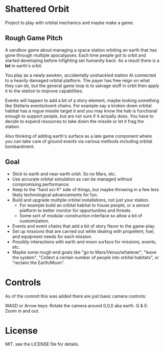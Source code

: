 # Shattered Orbit

Project to play with orbital mechanics and maybe make a game.

## Rough Game Pitch

A sandbox game about managing a space station orbiting an earth that has gone through multiple apocalypses. Each time people got to orbit and started developing before infighting set humanity back. As a result there is a **lot** in earth's orbit. 

You play as a newly awoken, accidentally unshackled station AI connected to a heavily damaged orbital platform. The payer has free reign on what they can do, but the general game loop is to salvage stuff in orbit then apply it to the station to improve capabilities.

Events will happen to add a bit of a story element, maybe looking something like Stellaris events/event chains. For example say a broken down orbital habitat has a rogue missile target it and you may know the hab is functional enough to support people, but are not sure if it actually does. You have to decide to expend resources to take down the missile or let it frag the station. 

Also thinking of adding earth's surface as a late game component where you can take care of ground events via various methods including orbital bombardment. 

## Goal

* Stick to earth and near earth orbit. So no Mars, etc.
* Use accurate orbital simulation as can be managed without compromising performance.
* Keep to the "hard sci-fi" side of things, but maybe throwing in a few less likely technological advancements for fun.
* Build and upgrade multiple orbital installations, not just your station. 
    * For example build an orbital habitat to house people, or a sensor platform to better monitor for opportunities and threats.
    * Some sort of modular construction interface so allow a bit of customization.
* Events and event chains that add a bit of story flavor to the game-play.
* Set up missions that are carried out while dealing with propellent, fuel, and equipment needs for each mission.
* Possibly interactions with earth and moon surface for missions, events, etc.
* Maybe some rough end goals like "go to Mars/Venus/whatever", "leave the system", "Collect a certain number of people into orbital habitats", or "reclaim the Earth/Moon".

# Controls

As of the commit this was added there are just basic camera controls:

WASD or Arrow keys: Rotate the camera around 0,0,0 aka earth.
Q & E: Zoom in and out.

# License

MIT. see the LICENSE file for details.


